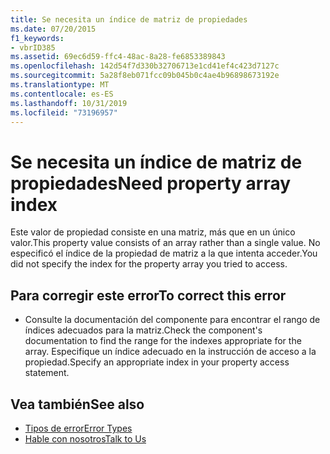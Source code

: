 ```yaml
---
title: Se necesita un índice de matriz de propiedades
ms.date: 07/20/2015
f1_keywords:
- vbrID385
ms.assetid: 69ec6d59-ffc4-48ac-8a28-fe6853389843
ms.openlocfilehash: 142d54f7d330b32706713e1cd41ef4c423d7127c
ms.sourcegitcommit: 5a28f8eb071fcc09b045b0c4ae4b96898673192e
ms.translationtype: MT
ms.contentlocale: es-ES
ms.lasthandoff: 10/31/2019
ms.locfileid: "73196957"
---
```

# <a name="need-property-array-index"></a><span data-ttu-id="7b818-102">Se necesita un índice de matriz de propiedades</span><span class="sxs-lookup"><span data-stu-id="7b818-102">Need property array index</span></span>
<span data-ttu-id="7b818-103">Este valor de propiedad consiste en una matriz, más que en un único valor.</span><span class="sxs-lookup"><span data-stu-id="7b818-103">This property value consists of an array rather than a single value.</span></span> <span data-ttu-id="7b818-104">No especificó el índice de la propiedad de matriz a la que intenta acceder.</span><span class="sxs-lookup"><span data-stu-id="7b818-104">You did not specify the index for the property array you tried to access.</span></span>  
  
## <a name="to-correct-this-error"></a><span data-ttu-id="7b818-105">Para corregir este error</span><span class="sxs-lookup"><span data-stu-id="7b818-105">To correct this error</span></span>  
  
- <span data-ttu-id="7b818-106">Consulte la documentación del componente para encontrar el rango de índices adecuados para la matriz.</span><span class="sxs-lookup"><span data-stu-id="7b818-106">Check the component's documentation to find the range for the indexes appropriate for the array.</span></span> <span data-ttu-id="7b818-107">Especifique un índice adecuado en la instrucción de acceso a la propiedad.</span><span class="sxs-lookup"><span data-stu-id="7b818-107">Specify an appropriate index in your property access statement.</span></span>  
  
## <a name="see-also"></a><span data-ttu-id="7b818-108">Vea también</span><span class="sxs-lookup"><span data-stu-id="7b818-108">See also</span></span>

- [<span data-ttu-id="7b818-109">Tipos de error</span><span class="sxs-lookup"><span data-stu-id="7b818-109">Error Types</span></span>](../../../visual-basic/programming-guide/language-features/error-types.md)
- [<span data-ttu-id="7b818-110">Hable con nosotros</span><span class="sxs-lookup"><span data-stu-id="7b818-110">Talk to Us</span></span>](/visualstudio/ide/feedback-options)
